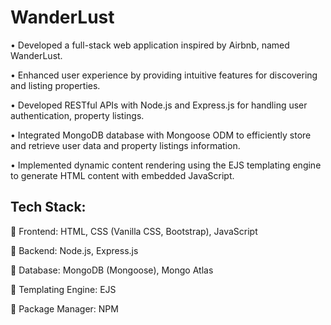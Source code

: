 # WanderLust

•	Developed a full-stack web application inspired by Airbnb, named WanderLust.

•	Enhanced user experience by providing intuitive features for discovering and listing properties.

•	Developed RESTful APIs with Node.js and Express.js for handling user authentication, property listings.

•	Integrated MongoDB database with Mongoose ODM to efficiently store and retrieve user data and property listings information.

•	Implemented dynamic content rendering using the EJS templating engine to generate HTML content with embedded JavaScript.

## Tech Stack:
	Frontend: HTML, CSS (Vanilla CSS, Bootstrap), JavaScript

	Backend: Node.js, Express.js

	Database: MongoDB (Mongoose), Mongo Atlas

	Templating Engine: EJS

	Package Manager: NPM
